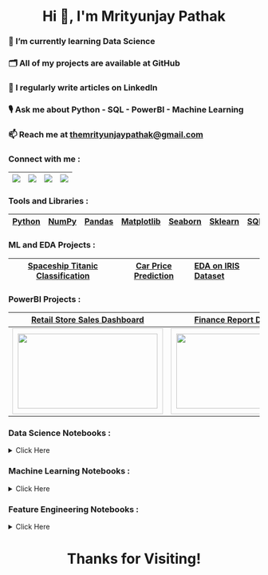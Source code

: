 <h1 align="center">Hi 👋, I'm Mrityunjay Pathak</h1>

### 🌱 I’m currently learning **Data Science**

### 🗂️ All of my projects are available at **GitHub**

### 📝 I regularly write articles on **LinkedIn**

### 🎙️ Ask me about **Python - SQL - PowerBI - Machine Learning**

### 📫 Reach me at **themrityunjaypathak@gmail.com**

### Connect with me :

| <a href="https://www.linkedin.com/in/themrityunjaypathak"><img src="https://img.shields.io/badge/LinkedIn-0077B5?style=for-the-badge&logo=linkedin&logoColor=white"></a> | <a href="https://www.kaggle.com/themrityunjaypathak"><img src="https://img.shields.io/badge/Kaggle-20BEFF?style=for-the-badge&logo=Kaggle&logoColor=white"> | <a href="https://www.hackerrank.com/mrityunjaypathak"><img src="https://img.shields.io/badge/-Hackerrank-2EC866?style=for-the-badge&logo=HackerRank&logoColor=white"> | <a href="https://linktr.ee/MrityunjayPathak"><img src="https://img.shields.io/badge/linktree-39E09B?style=for-the-badge&logo=linktree&logoColor=white"> |
|:-:|:-:|:-:|:-:|

### Tools and Libraries :

| [Python](https://www.python.org/) | [NumPy](https://numpy.org/) | [Pandas](https://pandas.pydata.org/) | [Matplotlib](https://matplotlib.org/) | [Seaborn](https://seaborn.pydata.org/) | [Sklearn](https://scikit-learn.org/stable/) | [SQL](https://www.mysql.com/) | [PowerBI](https://powerbi.microsoft.com/en-in/) |  
|:-:|:-:|:-:|:-:|:-:|:-:|:-:|:-:|

### ML and EDA Projects :

| [Spaceship Titanic Classification](https://github.com/TheMrityunjayPathak/SpaceshipTitanicClassification) | [Car Price Prediction](https://github.com/TheMrityunjayPathak/CarPricePrediction) | [EDA on IRIS Dataset](https://github.com/TheMrityunjayPathak/ExploratoryDataAnalysis) |
|:-:|:-:|:-|

### PowerBI Projects :

| [Retail Store Sales Dashboard](https://github.com/TheMrityunjayPathak/RetailStoreSalesDashboard) | [Finance Report Dashboard](https://github.com/TheMrityunjayPathak/FinanceReportDashboard) | [Covid Pandemic Analysis](https://github.com/TheMrityunjayPathak/CovidPandemicAnalysis) | [India Population Analysis](https://github.com/TheMrityunjayPathak/IndiaPopulationAnalysis) |
|:-:|:-:|:-:|:-:|
| <div style="display: inline-block; border: 1px solid #ccc; padding: 10px;"><img src="https://github.com/TheMrityunjayPathak/TheMrityunjayPathak/assets/123563634/cbfe777f-fbab-4a12-ad47-c7714a782f7a" width="280" height="150"></div> | <div style="display: inline-block; border: 1px solid #ccc; padding: 10px;"><img src="https://github.com/TheMrityunjayPathak/TheMrityunjayPathak/assets/123563634/d73fba66-edff-483f-bc46-a20ffa36052c" width="280" height="150"></div> | <div style="display: inline-block; border: 1px solid #ccc; padding: 10px;"><img src="https://github.com/TheMrityunjayPathak/TheMrityunjayPathak/assets/123563634/b9d744b1-899d-47d9-bf7b-5c4198edaa4f" width="280" height="150"></div> | <div style="display: inline-block; border: 1px solid #ccc; padding: 10px;"><img src="https://github.com/TheMrityunjayPathak/TheMrityunjayPathak/assets/123563634/3e37f5f2-3933-4beb-9c13-75e7a2028376" width="280" height="150"></div> |

### Data Science Notebooks :
<details>

<summary>Click Here</summary>

- [Python](https://www.kaggle.com/code/themrityunjaypathak/python-tutorial)

- [NumPy](https://www.kaggle.com/code/themrityunjaypathak/numpy-tutorial)

- [Pandas](https://www.kaggle.com/code/themrityunjaypathak/python-tutorial)

- [Matplotlib](https://www.kaggle.com/code/themrityunjaypathak/matplotlib-tutorial)

For more Details → Go to [Data Science](https://github.com/TheMrityunjayPathak/DataScience) Repository

</details>

### Machine Learning Notebooks :
<details>

<summary>Click Here</summary>

- [Linear Regression](https://www.kaggle.com/code/themrityunjaypathak/linearregression)

- [Logistic Regression](https://www.kaggle.com/code/themrityunjaypathak/logisticregression)

- [Decision Trees](https://www.kaggle.com/code/themrityunjaypathak/decision-tree)

- [Random Forests](https://www.kaggle.com/code/themrityunjaypathak/random-forest)

- [Support Vector Machines (SVM)](https://www.kaggle.com/code/themrityunjaypathak/support-vector-machine)

- [K-Nearest Neighbors (KNN)](https://www.kaggle.com/code/themrityunjaypathak/knn-classification)

- [K-Means Clustering](https://www.kaggle.com/code/themrityunjaypathak/k-means-clustering-algorithm)

- [K-Fold Cross Validation](https://www.kaggle.com/code/themrityunjaypathak/k-fold-cross-validation)

- [Naive Bayes](https://www.kaggle.com/code/themrityunjaypathak/spam-detection-using-naive-bayes)

- [Principal Component Analysis (PCA)](https://www.kaggle.com/code/themrityunjaypathak/principal-component-analysis)

- [Bagging Ensemble](https://www.kaggle.com/code/themrityunjaypathak/bagging-ensemble-technique)

- [Saving Model to a File](https://www.kaggle.com/code/themrityunjaypathak/saving-model-to-a-file)

For more Details → Go to [Machine Learning](https://github.com/TheMrityunjayPathak/MachineLearning) Repository

</details>

### Feature Engineering Notebooks :
<details>

<summary>Click Here</summary>

- [Dummy Variable](https://www.kaggle.com/code/themrityunjaypathak/dummy-variable)

- [Inter Quartile Range](https://www.kaggle.com/code/themrityunjaypathak/removing-outlier-from-data-using-iqr)

- [Z-Score](https://www.kaggle.com/code/themrityunjaypathak/removing-outlier-from-data-using-zscore)

- [Modified Z-Score](https://www.kaggle.com/code/themrityunjaypathak/removing-outlier-from-data-using-modified-zscore)

- [Data Standardization](https://www.kaggle.com/code/themrityunjaypathak/data-standardization)

- [Handling Imbalance Dataset](https://www.kaggle.com/code/themrityunjaypathak/handling-imbalance-datasete)

For more Details → Go to [Feature Engineering](https://github.com/TheMrityunjayPathak/FeatureEngineering) Repository

</details>

<h1 align="center">Thanks for Visiting!</h1>
